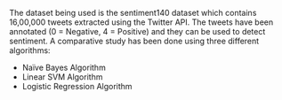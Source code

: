 The dataset being used is the sentiment140 dataset which contains 16,00,000 tweets extracted using the Twitter API. The tweets have been annotated (0 = Negative, 4 = Positive) and they can be used to detect sentiment. A comparative study has been done using three different algorithms:

- Naïve Bayes Algorithm
- Linear SVM Algorithm
- Logistic Regression Algorithm
